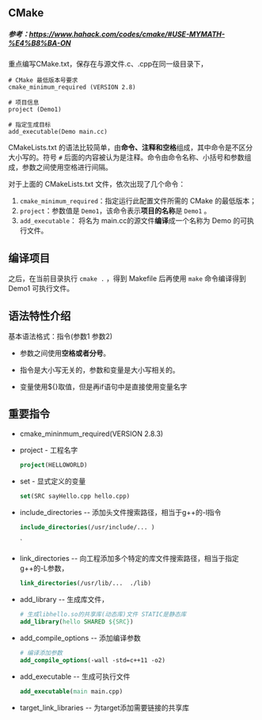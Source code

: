 ## CMake

##### 参考：https://www.hahack.com/codes/cmake/#USE-MYMATH-%E4%B8%BA-ON

重点编写CMake.txt，保存在与源文件.c、.cpp在同一级目录下，

```
# CMake 最低版本号要求
cmake_minimum_required (VERSION 2.8)

# 项目信息
project (Demo1)

# 指定生成目标
add_executable(Demo main.cc)
```

CMakeLists.txt 的语法比较简单，由**命令、注释和空格**组成，其中命令是不区分大小写的。符号 `#` 后面的内容被认为是注释。命令由命令名称、小括号和参数组成，参数之间使用空格进行间隔。

对于上面的 CMakeLists.txt 文件，依次出现了几个命令：

1. `cmake_minimum_required`：指定运行此配置文件所需的 CMake 的最低版本；
2. `project`：参数值是 `Demo1`，该命令表示**项目的名称**是 `Demo1` 。
3. `add_executable`： 将名为 main.cc的源文件**编译**成一个名称为 Demo 的可执行文件。

## 编译项目

之后，在当前目录执行 `cmake .` ，得到 Makefile 后再使用 `make` 命令编译得到 Demo1 可执行文件。

## 语法特性介绍

基本语法格式：指令(参数1 参数2)

* 参数之间使用**空格或者分号**。

* 指令是大小写无关的，参数和变量是大小写相关的。

* 变量使用${}取值，但是再if语句中是直接使用变量名字

## 重要指令

* cmake_mininmum_required(VERSION 2.8.3)

* project - 工程名字 

    ```cmake
    project(HELLOWORLD)
    ```

    

* set - 显式定义的变量 

    ```cmake
    set(SRC sayHello.cpp hello.cpp)
    ```

    

* include_directories -- 添加头文件搜索路径，相当于g++的-l指令

    ```cmake
    include_directories(/usr/include/... )
    ```

    `

*  link_directories -- 向工程添加多个特定的库文件搜索路径，相当于指定g++的-L参数，

    ```cmake
    link_directories(/usr/lib/...  ./lib)
    ```

    

* add_library -- 生成库文件，

    ```cmake
    # 生成libhello.so的共享库(动态库)文件 STATIC是静态库
    add_library(hello SHARED ${SRC})
    ```

    

* add_compile_options -- 添加编译参数

    ```cmake
    # 编译添加参数
    add_compile_options(-wall -std=c++11 -o2)
    ```

    

* add_executable -- 生成可执行文件

    ```cmake
    add_executable(main main.cpp)
    ```

* target_link_libraries -- 为target添加需要链接的共享库
